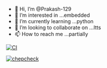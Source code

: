- 👋 Hi, I’m @Prakash-129
- 👀 I’m interested in ...embedded
- 🌱 I’m currently learning ...python
- 💞️ I’m looking to collaborate on ...ltts
- 📫 How to reach me ...partially

<!---
Prakash-129/Prakash-129 is a ✨ special ✨ repository because its `README.md` (this file) appears on your GitHub profile.
You can click the Preview link to take a look at your changes.
--->


[![CI](https://github.com/Prakash-129/Prakash-129/actions/workflows/ci.yml/badge.svg)](https://github.com/Prakash-129/Prakash-129/actions/workflows/ci.yml)

[![chepcheck](https://github.com/Prakash-129/Prakash-129/actions/workflows/chepcheck.yml/badge.svg)](https://github.com/Prakash-129/Prakash-129/actions/workflows/chepcheck.yml)

